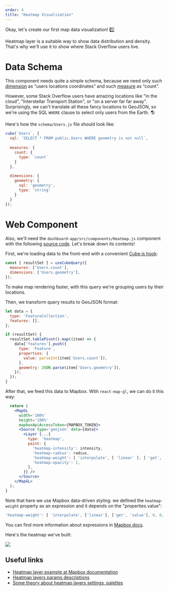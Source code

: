 ```yaml
---
order: 4
title: "Heatmap Visualization"
---
```


Okay, let's create our first map data visualization! 1️⃣

Heatmap layer is a suitable way to show data distribution and density. That's why we'll use it to show where Stack Overflow users live.

# Data Schema

This component needs quite a simple schema, because we need only such [dimension](https://cube.dev/docs/dimensions) as “users locations coordinates” and such [measure](https://cube.dev/docs/measures) as “count”.

However, some Stack Overflow users have amazing locations like "in the cloud",  "Interstellar Transport Station", or "on a server far far away". Surprisingly, we can't translate all these fancy locations to GeoJSON, so we're using the SQL `WHERE` clause to select only users from the Earth. 🌎

Here's how the `schema/Users.js` file should look like:

```jsx
cube(`Users`, {
  sql: `SELECT * FROM public.Users WHERE geometry is not null`,
  
  measures: {
    count: {
      type: `count`
    }
  },
  
  dimensions: {
    geometry: {
      sql: 'geometry',
      type: 'string'
    }
  }
});
```

# Web Component

Also, we'll need the `dashboard-app/src/components/Heatmap.js` component with the following [source code](https://github.com/cube-js/cube.js/blob/master/examples/mapbox/dashboard-app/src/components/Heatmap.js). Let's break down its contents!

First, we're loading data to the front-end with a convenient [Cube.js hook](https://cube.dev/docs/@cubejs-client-react#use-cube-query):

```jsx
const { resultSet } = useCubeQuery({ 
  measures: ['Users.count'],
  dimensions: ['Users.geometry'],
});
```

To make map rendering faster, with this query we're grouping users by their locations.

Then, we transform query results to GeoJSON format:

```jsx
let data = {
  type: 'FeatureCollection',
  features: [],
};

if (resultSet) {
  resultSet.tablePivot().map((item) => {
    data['features'].push({
      type: 'Feature',
      properties: {
        value: parseInt(item['Users.count']),
      },
      geometry: JSON.parse(item['Users.geometry']),
    });
  });
}
```

After that, we feed this data to Mapbox. With `react-map-gl`, we can do it this way:

```jsx
  return (
    <MapGL
      width='100%'
      height='100%'
      mapboxApiAccessToken={MAPBOX_TOKEN}>
      <Source type='geojson' data={data}>
        <Layer {...{
          type: 'heatmap',
          paint: {
            'heatmap-intensity': intensity,
            'heatmap-radius': radius,
            'heatmap-weight': [ 'interpolate', [ 'linear' ], [ 'get', 'value' ], 0, 0, 6, 2 ],
            'heatmap-opacity': 1,
          },
        }} />
      </Source>
    </MapGL>
  );
}
```

Note that here we use Mapbox data-driven styling: we defined the `heatmap-weight` property as an expression and it depends on the "properties.value":

```jsx
'heatmap-weight': [ 'interpolate', ['linear'], ['get', 'value'], 0, 0, 6, 2]
```

You can find more information about expressions in [Mapbox docs](https://docs.mapbox.com/mapbox-gl-js/style-spec/expressions/).

Here's the heatmap we've built:

![](/images/heatmap.gif)

## Useful links

- [Heatmap layer example at Mapbox documentation](https://docs.mapbox.com/help/tutorials/make-a-heatmap-with-mapbox-gl-js/)
- [Heatmap layers params descriptions](https://docs.mapbox.com/mapbox-gl-js/style-spec/layers/#heatmap)
- [Some theory about heatmap layers settings, palettes](https://blog.mapbox.com/introducing-heatmaps-in-mapbox-gl-js-71355ada9e6c)